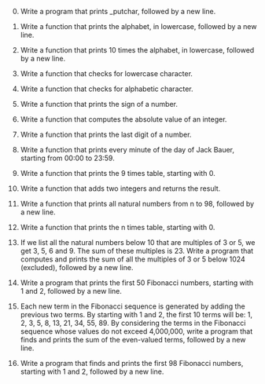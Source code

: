 0. Write a program that prints _putchar, followed by a new line.

1. Write a function that prints the alphabet, in lowercase, followed by a new line.

2. Write a function that prints 10 times the alphabet, in lowercase, followed by a new line.

3. Write a function that checks for lowercase character.

4. Write a function that checks for alphabetic character.

5. Write a function that prints the sign of a number.

6. Write a function that computes the absolute value of an integer.

7. Write a function that prints the last digit of a number.

8. Write a function that prints every minute of the day of Jack Bauer, starting from 00:00 to 23:59. 

9. Write a function that prints the 9 times table, starting with 0.

10. Write a function that adds two integers and returns the result.

11. Write a function that prints all natural numbers from n to 98, followed by a new line.

12. Write a function that prints the n times table, starting with 0.

13. If we list all the natural numbers below 10 that are multiples of 3 or 5, we get 3, 5, 6 and 9. The sum of these multiples is 23. Write a program that computes and prints the sum of all the multiples of 3 or 5 below 1024 (excluded), followed by a new line.

14. Write a program that prints the first 50 Fibonacci numbers, starting with 1 and 2, followed by a new line.

15. Each new term in the Fibonacci sequence is generated by adding the previous two terms. By starting with 1 and 2, the first 10 terms will be: 1, 2, 3, 5, 8, 13, 21, 34, 55, 89. By considering the terms in the Fibonacci sequence whose values do not exceed 4,000,000, write a program that finds and prints the sum of the even-valued terms, followed by a new line.

16. Write a program that finds and prints the first 98 Fibonacci numbers, starting with 1 and 2, followed by a new line.
